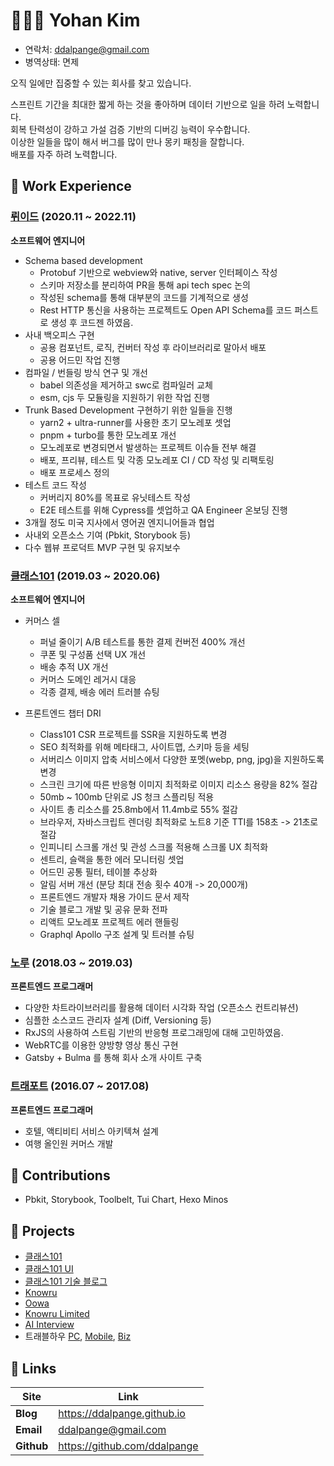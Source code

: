 # 👨🏻‍💻 Yohan Kim

- 연락처: ddalpange@gmail.com 
- 병역상태: 면제

오직 일에만 집중할 수 있는 회사를 찾고 있습니다.

스프린트 기간을 최대한 짧게 하는 것을 좋아하며 데이터 기반으로 일을 하려 노력합니다.  
회복 탄력성이 강하고 가설 검증 기반의 디버깅 능력이 우수합니다.  
이상한 일들을 많이 해서 버그를 많이 만나 몽키 패칭을 잘합니다.  
배포를 자주 하려 노력합니다.

## 📌 Work Experience

###  [뤼이드](https://www.riiid.co/ko/main) (2020.11 ~ 2022.11)

**소프트웨어 엔지니어**
- Schema based development
  - Protobuf 기반으로 webview와 native, server 인터페이스 작성
  - 스키마 저장소를 분리하여 PR을 통해 api tech spec 논의
  - 작성된 schema를 통해 대부분의 코드를 기계적으로 생성
  - Rest HTTP 통신을 사용하는 프로젝트도 Open API Schema를 코드 퍼스트로 생성 후 코드젠 하였음.
- 사내 백오피스 구현
  - 공용 컴포넌트, 로직, 컨버터 작성 후 라이브러리로 말아서 배포
  - 공용 어드민 작업 진행
- 컴파일 / 번들링 방식 연구 및 개선
  - babel 의존성을 제거하고 swc로 컴파일러 교체
  - esm, cjs 두 모듈링을 지원하기 위한 작업 진행
- Trunk Based Development 구현하기 위한 일들을 진행
  - yarn2 + ultra-runner를 사용한 초기 모노레포 셋업
  - pnpm + turbo를 통한 모노레포 개선
  - 모노레포로 변경되면서 발생하는 프로젝트 이슈들 전부 해결
  - 배포, 프리뷰, 테스트 및 각종 모노레포 CI / CD 작성 및 리팩토링
  - 배포 프로세스 정의
- 테스트 코드 작성
  - 커버리지 80%를 목표로 유닛테스트 작성
  - E2E 테스트를 위해 Cypress를 셋업하고 QA Engineer 온보딩 진행
- 3개월 정도 미국 지사에서 영어권 엔지니어들과 협업
- 사내외 오픈소스 기여 (Pbkit, Storybook 등)
- 다수 웹뷰 프로덕트 MVP 구현 및 유지보수


### [클래스101](https://class101.net) (2019.03 ~ 2020.06)

**소프트웨어 엔지니어**

- 커머스 셀
  - 퍼널 줄이기 A/B 테스트를 통한 결제 컨버전 400% 개선
  - 쿠폰 및 구성품 선택 UX 개선 
  - 배송 추적 UX 개선
  - 커머스 도메인 레거시 대응
  - 각종 결제, 배송 에러 트러블 슈팅
  
- 프론트엔드 챕터 DRI
  - Class101 CSR 프로젝트를 SSR을 지원하도록 변경
  - SEO 최적화를 위해 메타태그, 사이트맵, 스키마 등을 세팅
  - 서버리스 이미지 압축 서비스에서 다양한 포멧(webp, png, jpg)을 지원하도록 변경 
  - 스크린 크기에 따른 반응형 이미지 최적화로 이미지 리소스 용량을 82% 절감 
  - 50mb ~ 100mb 단위로 JS 청크 스플리팅 적용 
  - 사이트 총 리소스를 25.8mb에서 11.4mb로 55% 절감
  - 브라우저, 자바스크립트 렌더링 최적화로 노트8 기준 TTI를 158초 -> 21초로 절감
  - 인피니티 스크롤 개선 및 관성 스크롤 적용해 스크롤 UX 최적화
  - 센트리, 슬랙을 통한 에러 모니터링 셋업
  - 어드민 공통 필터, 테이블 추상화
  - 알림 서버 개선 (분당 최대 전송 횟수 40개 -> 20,000개)
  - 프론트엔드 개발자 채용 가이드 문서 제작
  - 기술 블로그 개발 및 공유 문화 전파
  - 리액트 모노레포 프로젝트 에러 핸들링 
  - Graphql Apollo 구조 설계 및 트러블 슈팅 

### [노루](http://knowru.com) (2018.03 ~ 2019.03)

**프론트엔드 프로그래머**

- 다양한 차트라이브러리를 활용해 데이터 시각화 작업 (오픈소스 컨트리뷰션)
- 심플한 소스코드 관리자 설계 (Diff, Versioning 등)
- RxJS의 사용하여 스트림 기반의 반응형 프로그래밍에 대해 고민하였음.
- WebRTC를 이용한 양방향 영상 통신 구현
- Gatsby + Bulma 를 통해 회사 소개 사이트 구축

### [트래포트](https://m.travelhow.com) (2016.07 ~ 2017.08)

**프론트엔드 프로그래머**

- 호텔, 액티비티 서비스 아키텍쳐 설계
- 여행 올인원 커머스 개발

## 🎨 Contributions

- Pbkit, Storybook, Toolbelt, Tui Chart, Hexo Minos

## 🚀 Projects

- [클래스101](https://class101.net)
- [클래스101 UI](https://ui.class101.dev/)
- [클래스101 기술 블로그](https://class101.dev/)
- [Knowru](https://www.knowru.com)
- [Oowa](https://oowa.io)
- [Knowru Limited](https://www.knowrulimited.com)
- [AI Interview](https://www.ai-interview.com)
- 트래블하우 [PC](https://www.travelhow.com), [Mobile](https://m.travelhow.com), [Biz](https://biz.travelhow.biz)


## 🔗 Links

| Site       | Link                         |
| ---------- | ---------------------------- |
| **Blog**   | https://ddalpange.github.io  |
| **Email**  | ddalpange@gmail.com          |
| **Github** | https://github.com/ddalpange |
